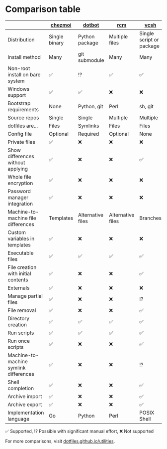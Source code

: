 # Comparison table

[chezmoi]: https://chezmoi.io/
[dotbot]: https://github.com/anishathalye/dotbot
[rcm]: https://github.com/thoughtbot/rcm
[vcsh]: https://github.com/RichiH/vcsh
[yadm]: https://yadm.io/
[bare git]: https://www.atlassian.com/git/tutorials/dotfiles "bare git"

|                                        | [chezmoi]     | [dotbot]          | [rcm]             | [vcsh]                   | [yadm]                       | [bare git] |
| -------------------------------------- | ------------- | ----------------- | ----------------- | ------------------------ | ---------------------------- | ---------- |
| Distribution                           | Single binary | Python package    | Multiple files    | Single script or package | Single script                | -          |
| Install method                         | Many          | git submodule     | Many              | Many                     | Many                         | Manual     |
| Non-root install on bare system        | ✅            | ⁉️                 | ✅                 | ✅                       | ✅                           | ✅         |
| Windows support                        | ✅            | ✅                | ❌                | ❌                       | ✅                           | ✅         |
| Bootstrap requirements                 | None          | Python, git       | Perl              | sh, git                  | git                          | git        |
| Source repos                           | Single        | Single            | Multiple          | Multiple                 | Single                       | Single     |
| dotfiles are...                        | Files         | Symlinks          | Files             | Files                    | Files                        | Files      |
| Config file                            | Optional      | Required          | Optional          | None                     | Optional                     | Optional   |
| Private files                          | ✅            | ❌                | ❌                | ❌                       | ✅                           | ❌         |
| Show differences without applying      | ✅            | ❌                | ❌                | ✅                       | ✅                           | ✅         |
| Whole file encryption                  | ✅            | ❌                | ❌                | ❌                       | ✅                           | ❌         |
| Password manager integration           | ✅            | ❌                | ❌                | ❌                       | ❌                           | ❌         |
| Machine-to-machine file differences    | Templates     | Alternative files | Alternative files | Branches                 | Alternative files, templates | ⁉️          |
| Custom variables in templates          | ✅            | ❌                | ❌                | ❌                       | ❌                           | ❌         |
| Executable files                       | ✅            | ✅                | ✅                | ✅                       | ✅                           | ✅         |
| File creation with initial contents    | ✅            | ❌                | ❌                | ✅                       | ❌                           | ❌         |
| Externals                              | ✅            | ❌                | ❌                | ❌                       | ❌                           | ❌         |
| Manage partial files                   | ✅            | ❌                | ❌                | ⁉️                        | ✅                           | ⁉️          |
| File removal                           | ✅            | ❌                | ❌                | ✅                       | ✅                           | ❌         |
| Directory creation                     | ✅            | ✅                | ✅                | ✅                       | ✅                           | ✅         |
| Run scripts                            | ✅            | ✅                | ✅                | ✅                       | ✅                           | ❌         |
| Run once scripts                       | ✅            | ❌                | ❌                | ✅                       | ✅                           | ❌         |
| Machine-to-machine symlink differences | ✅            | ❌                | ❌                | ⁉️                        | ✅                           | ⁉️          |
| Shell completion                       | ✅            | ❌                | ❌                | ✅                       | ✅                           | ✅         |
| Archive import                         | ✅            | ❌                | ❌                | ✅                       | ❌                           | ✅         |
| Archive export                         | ✅            | ❌                | ❌                | ✅                       | ❌                           | ✅         |
| Implementation language                | Go            | Python            | Perl              | POSIX Shell              | Bash                         | C          |

✅ Supported, ⁉️  Possible with significant manual effort, ❌ Not supported

For more comparisons, visit [dotfiles.github.io/utilities](https://dotfiles.github.io/utilities/).
